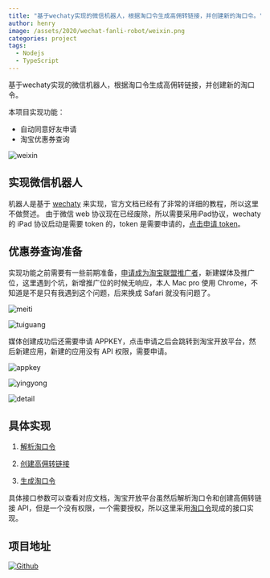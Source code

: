 ```yaml
---
title: "基于wechaty实现的微信机器人，根据淘口令生成高佣转链接，并创建新的淘口令。"
author: henry
image: /assets/2020/wechat-fanli-robot/weixin.png
categories: project
tags:
  - Nodejs
  - TypeScript
---
```


基于wechaty实现的微信机器人，根据淘口令生成高佣转链接，并创建新的淘口令。

本项目实现功能：

- 自动同意好友申请
- 淘宝优惠券查询

![weixin](/assets/2020/wechat-fanli-robot/weixin.png)

## 实现微信机器人

机器人是基于 [wechaty](https://wechaty.js.org/v/zh/quick-start) 来实现，官方文档已经有了非常的详细的教程，所以这里不做赘述。
由于微信 web 协议现在已经废除，所以需要采用iPad协议，wechaty 的 iPad 协议启动是需要 token 的，token 是需要申请的，[点击申请 token](https://github.com/juzibot/Welcome/wiki/Everything-about-Wechaty)。

## 优惠券查询准备

实现功能之前需要有一些前期准备，[申请成为淘宝联盟推广者](https://mos.m.taobao.com/union/pub/site/help?spm=a219t.11817172.0.d8067a02d.55c56a15rIqGt3)，新建媒体及推广位，这里遇到个坑，新增推广位的时候无响应，本人 Mac pro 使用 Chrome，不知道是不是只有我遇到这个问题，后来换成 Safari 就没有问题了。

![meiti](/assets/2020/wechat-fanli-robot/meiti.png)

![tuiguang](/assets/2020/wechat-fanli-robot/tuiguang.png)

媒体创建成功后还需要申请 APPKEY，点击申请之后会跳转到淘宝开放平台，然后新建应用，新建的应用没有 API 权限，需要申请。

![appkey](/assets/2020/wechat-fanli-robot/appkey.png)

![yingyong](/assets/2020/wechat-fanli-robot/yingyong.png)

![detail](/assets/2020/wechat-fanli-robot/detail.png)

## 具体实现

1. [解析淘口令](https://www.taokouling.com/api/tkljm/)

2. [创建高佣转链接](https://www.taokouling.com/api/gyjk/)

3. [生成淘口令](https://open.taobao.com/api.htm?docId=31127&docType=2&scopeId=11655)

具体接口参数可以查看对应文档，淘宝开放平台虽然后解析淘口令和创建高佣转链接 API，但是一个没有权限，一个需要授权，所以这里采用[淘口令](https://www.taokouling.com/)现成的接口实现。

## 项目地址

[![Github](https://img.shields.io/badge/GIhub-%40henryfanyiye-brightgreen)](https://github.com/henryfanyiye/wechat-fanli-robot.git)
